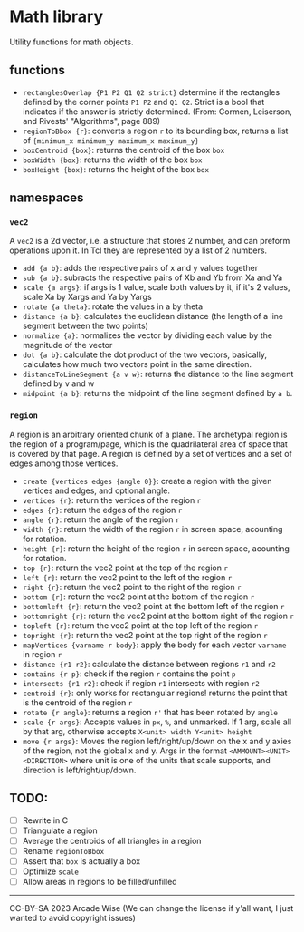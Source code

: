 # Math library

Utility functions for math objects.  

## functions

- `rectanglesOverlap {P1 P2 Q1 Q2 strict}` determine if the rectangles defined by the corner points `P1 P2` and `Q1 Q2`. Strict is a bool that indicates if the answer is strictly determined. (From: Cormen, Leiserson, and Rivests' "Algorithms", page 889)
- `regionToBbox {r}`: converts a region `r` to its bounding box, returns a list of `{minimum_x minimum_y maximum_x maximum_y}`
- `boxCentroid {box}`: returns the centroid of the box `box`
- `boxWidth {box}`: returns the width of the box `box`
- `boxHeight {box}`: returns the height of the box `box`

## namespaces

### `vec2`

A `vec2` is a 2d vector, i.e. a structure that stores 2 number, and can preform operations upon it. In Tcl they are represented by a list of 2 numbers.

- `add {a b}`: adds the respective pairs of x and y values together
- `sub {a b}`: subracts the respective pairs of Xb and Yb from Xa and Ya
- `scale {a args}`: if args is 1 value, scale both values by it, if it's 2 values, scale Xa by Xargs and Ya by Yargs
- `rotate {a theta}`: rotate the values in a by theta
- `distance {a b}`: calculates the euclidean distance (the length of a line segment between the two points)
- `normalize {a}`: normalizes the vector by dividing each value by the magnitude of the vector
- `dot {a b}`: calculate the dot product of the two vectors, basically, calculates how much two vectors point in the same direction.
- `distanceToLineSegment {a v w}`: returns the distance to the line segment defined by v and w
- `midpoint {a b}`: returns the midpoint of the line segment defined by `a b`.

### `region`

A region is an arbitrary oriented chunk of a plane. The
archetypal region is the region of a program/page, which is the
quadrilateral area of space that is covered by that page. A
region is defined by a set of vertices and a set of edges among
those vertices.

- `create {vertices edges {angle 0}}`: create a region with the given vertices and edges, and optional angle.
- `vertices {r}`: return the vertices of the region `r`
- `edges {r}`: return the edges of the region `r`
- `angle {r}`: return the angle of the region `r`
- `width {r}`: return the width of the region `r` in screen space, acounting for rotation.
- `height {r}`: return the height of the region `r` in screen space, acounting for rotation.
- `top {r}`: return the vec2 point at the top of the region `r`
- `left {r}`: return the vec2 point to the left of the region `r`
- `right {r}`: return the vec2 point to the right of the region `r`
- `bottom {r}`: return the vec2 point at the bottom of the region `r`
- `bottomleft {r}`: return the vec2 point at the bottom left of the region `r`
- `bottomright {r}`: return the vec2 point at the bottom right of the region `r`
- `topleft {r}`: return the vec2 point at the top left of the region `r`
- `topright {r}`: return the vec2 point at the top right of the region `r`
- `mapVertices {varname r body}`: apply the body for each vector `varname` in region `r`
- `distance {r1 r2}`: calculate the distance between regions `r1` and `r2`
- `contains {r p}`: check if the region `r` contains the point `p`
- `intersects {r1 r2}`: check if region `r1` intersects with region `r2`
- `centroid {r}`: only works for rectangular regions! returns the point that is the centroid of the region `r`
- `rotate {r angle}`: returns a region `r'` that has been rotated by `angle`
- `scale {r args}`: Accepts values in `px`, `%`, and unmarked. If 1 arg, scale all by that arg, otherwise accepts `X<unit> width Y<unit> height`
- `move {r args}`: Moves the region left/right/up/down on the x and y axies of the region, not the global x and y. Args in the format `<AMMOUNT><UNIT> <DIRECTION>` where unit is one of the units that scale supports, and direction is left/right/up/down.

## TODO:

- [ ] Rewrite in C
- [ ] Triangulate a region
- [ ] Average the centroids of all triangles in a region
- [ ] Rename `regionToBbox`
- [ ] Assert that `box` is actually a box
- [ ] Optimize `scale`
- [ ] Allow areas in regions to be filled/unfilled

---
CC-BY-SA 2023 Arcade Wise
(We can change the license if y'all want, I just wanted to avoid copyright issues)